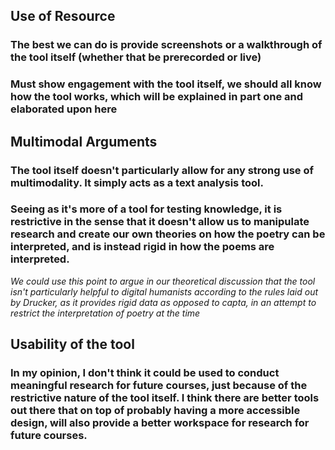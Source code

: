 ## Use of Resource
### The best we can do is provide screenshots or a walkthrough of the tool itself (whether that be prerecorded or live)
### Must show engagement with the tool itself, we should all know how the tool works, which will be explained in part one and elaborated upon here
## Multimodal Arguments
### The tool itself doesn't particularly allow for any strong use of multimodality. It simply acts as a text analysis tool.
### Seeing as it's more of a tool for testing knowledge, it is restrictive in the sense that it doesn't allow us to manipulate research and create our own theories on how the poetry can be interpreted, and is instead rigid in how the poems are interpreted.
*We could use this point to argue in our theoretical discussion that the tool isn't particularly helpful to digital humanists according to the rules laid out by Drucker, as it provides rigid data as opposed to capta, in an attempt to restrict the interpretation of poetry at the time*
## Usability of the  tool
### In my opinion, I don't think it could be used to conduct meaningful research for future courses, just because of the restrictive nature of the tool itself.  I think there are better tools out there that on top of probably having a more accessible design, will also provide a better workspace for research for future courses.
